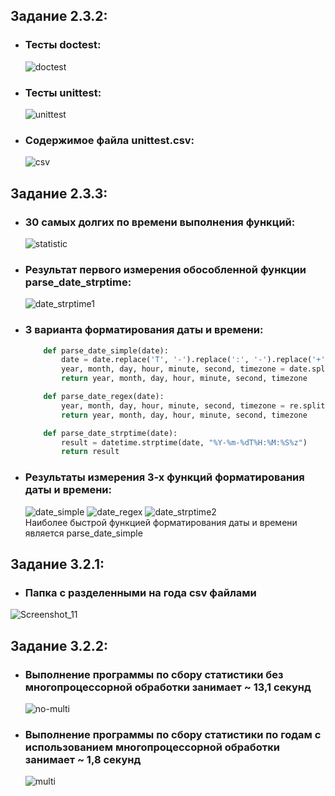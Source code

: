 ## Задание 2.3.2:
* ### Тесты doctest:
   ![doctest](https://user-images.githubusercontent.com/100992984/205491915-e05a7eb7-8e4a-4ef4-a5aa-f802bc6340fe.png)
* ### Тесты unittest:
   ![unittest](https://user-images.githubusercontent.com/100992984/205491930-df5f932a-2bb0-4707-920c-0c030254ee73.png)
* ### Содержимое файла unittest.csv:
   ![csv](https://user-images.githubusercontent.com/100992984/205491958-b7ce6905-27a4-4856-b125-0d4986410338.png)

## Задание 2.3.3:
* ### 30 самых долгих по времени выполнения функций:
   ![statistic](https://user-images.githubusercontent.com/100992984/205505639-ca791422-5983-482e-9b10-71650d50dafb.png)

* ### Результат первого измерения обособленной функции parse_date_strptime:
   ![date_strptime1](https://user-images.githubusercontent.com/100992984/205505411-54ccea97-4427-44a7-801c-720914bba638.png)
   
* ### 3 варианта форматирования даты и времени:
   ```python
       def parse_date_simple(date):
           date = date.replace('T', '-').replace(':', '-').replace('+', '-')
           year, month, day, hour, minute, second, timezone = date.split('-')
           return year, month, day, hour, minute, second, timezone
   
       def parse_date_regex(date):
           year, month, day, hour, minute, second, timezone = re.split("[-T:+]", date)
           return year, month, day, hour, minute, second, timezone
   
       def parse_date_strptime(date):
           result = datetime.strptime(date, "%Y-%m-%dT%H:%M:%S%z")
           return result
   ```
   
* ### Результаты измерения 3-х функций форматирования даты и времени:
   ![date_simple](https://user-images.githubusercontent.com/100992984/205505539-599613eb-74fc-423b-bf0a-c73ca1eaca78.png)
   ![date_regex](https://user-images.githubusercontent.com/100992984/205505543-ad99f90b-6811-4e79-a242-d321b595c938.png)
   ![date_strptime2](https://user-images.githubusercontent.com/100992984/205505545-322b47b3-6b57-41a8-9566-42c7810efadf.png)  
   Наиболее быстрой функцией форматирования даты и времени является parse_date_simple
   
## Задание 3.2.1:
* ### Папка с разделенными на года csv файлами 
![Screenshot_11](https://user-images.githubusercontent.com/100992984/206690234-e8b6d315-48c5-4291-866e-731976f0f471.png)

## Задание 3.2.2:
* ### Выполнение программы по сбору статистики без многопроцессорной обработки занимает ~ 13,1 секунд
   ![no-multi](https://user-images.githubusercontent.com/100992984/206897676-c44677fe-62c9-4304-947f-68cca3ee0218.png)
* ### Выполнение программы по сбору статистики по годам с использованием многопроцессорной обработки занимает ~ 1,8 секунд
   ![multi](https://user-images.githubusercontent.com/100992984/206897721-3dc2f2ee-06ce-4028-9933-e7d97670b39d.png)
